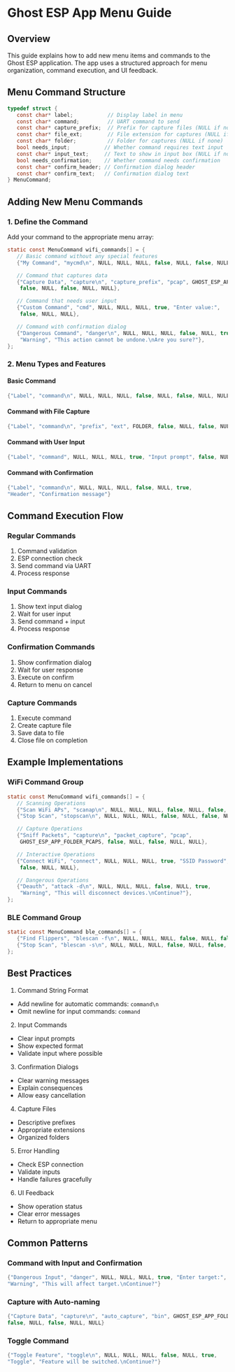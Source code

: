 # Ghost ESP App Menu Guide

## Overview
This guide explains how to add new menu items and commands to the Ghost ESP application. The app uses a structured approach for menu organization, command execution, and UI feedback.

## Menu Command Structure
```c
typedef struct {
   const char* label;           // Display label in menu 
   const char* command;         // UART command to send
   const char* capture_prefix;  // Prefix for capture files (NULL if none)
   const char* file_ext;        // File extension for captures (NULL if none)
   const char* folder;          // Folder for captures (NULL if none)
   bool needs_input;           // Whether command requires text input
   const char* input_text;     // Text to show in input box (NULL if none)
   bool needs_confirmation;    // Whether command needs confirmation
   const char* confirm_header; // Confirmation dialog header
   const char* confirm_text;   // Confirmation dialog text
} MenuCommand;
```

## Adding New Menu Commands

### 1. Define the Command
Add your command to the appropriate menu array:
```c
static const MenuCommand wifi_commands[] = {
   // Basic command without any special features
   {"My Command", "mycmd\n", NULL, NULL, NULL, false, NULL, false, NULL, NULL},

   // Command that captures data
   {"Capture Data", "capture\n", "capture_prefix", "pcap", GHOST_ESP_APP_FOLDER_PCAPS, 
    false, NULL, false, NULL, NULL},

   // Command that needs user input
   {"Custom Command", "cmd", NULL, NULL, NULL, true, "Enter value:", 
    false, NULL, NULL},

   // Command with confirmation dialog
   {"Dangerous Command", "danger\n", NULL, NULL, NULL, false, NULL, true,
    "Warning", "This action cannot be undone.\nAre you sure?"},
};
```

### 2. Menu Types and Features

#### Basic Command
```c
{"Label", "command\n", NULL, NULL, NULL, false, NULL, false, NULL, NULL}
```

#### Command with File Capture
```c
{"Label", "command\n", "prefix", "ext", FOLDER, false, NULL, false, NULL, NULL}
```

#### Command with User Input
```c
{"Label", "command", NULL, NULL, NULL, true, "Input prompt", false, NULL, NULL}
```

#### Command with Confirmation
```c
{"Label", "command\n", NULL, NULL, NULL, false, NULL, true,
"Header", "Confirmation message"}
```

## Command Execution Flow

### Regular Commands
1. Command validation
2. ESP connection check
3. Send command via UART
4. Process response

### Input Commands
1. Show text input dialog
2. Wait for user input
3. Send command + input
4. Process response

### Confirmation Commands
1. Show confirmation dialog
2. Wait for user response
3. Execute on confirm
4. Return to menu on cancel

### Capture Commands
1. Execute command
2. Create capture file
3. Save data to file
4. Close file on completion

## Example Implementations

### WiFi Command Group
```c
static const MenuCommand wifi_commands[] = {
   // Scanning Operations
   {"Scan WiFi APs", "scanap\n", NULL, NULL, NULL, false, NULL, false, NULL, NULL},
   {"Stop Scan", "stopscan\n", NULL, NULL, NULL, false, NULL, false, NULL, NULL},

   // Capture Operations
   {"Sniff Packets", "capture\n", "packet_capture", "pcap", 
    GHOST_ESP_APP_FOLDER_PCAPS, false, NULL, false, NULL, NULL},

   // Interactive Operations
   {"Connect WiFi", "connect", NULL, NULL, NULL, true, "SSID Password", 
    false, NULL, NULL},

   // Dangerous Operations
   {"Deauth", "attack -d\n", NULL, NULL, NULL, false, NULL, true,
    "Warning", "This will disconnect devices.\nContinue?"},
};
```

### BLE Command Group
```c
static const MenuCommand ble_commands[] = {
   {"Find Flippers", "blescan -f\n", NULL, NULL, NULL, false, NULL, false, NULL, NULL},
   {"Stop Scan", "blescan -s\n", NULL, NULL, NULL, false, NULL, false, NULL, NULL},
};
```

## Best Practices

1. Command String Format
  - Add newline for automatic commands: `command\n`
  - Omit newline for input commands: `command`

2. Input Commands
  - Clear input prompts
  - Show expected format
  - Validate input where possible

3. Confirmation Dialogs
  - Clear warning messages
  - Explain consequences
  - Allow easy cancellation

4. Capture Files
  - Descriptive prefixes
  - Appropriate extensions
  - Organized folders

5. Error Handling
  - Check ESP connection
  - Validate inputs
  - Handle failures gracefully

6. UI Feedback
  - Show operation status
  - Clear error messages
  - Return to appropriate menu

## Common Patterns

### Command with Input and Confirmation
```c
{"Dangerous Input", "danger", NULL, NULL, NULL, true, "Enter target:", true,
"Warning", "This will affect target.\nContinue?"}
```

### Capture with Auto-naming
```c
{"Capture Data", "capture\n", "auto_capture", "bin", GHOST_ESP_APP_FOLDER_PCAPS,
false, NULL, false, NULL, NULL}
```

### Toggle Command
```c
{"Toggle Feature", "toggle\n", NULL, NULL, NULL, false, NULL, true,
"Toggle", "Feature will be switched.\nContinue?"}
```